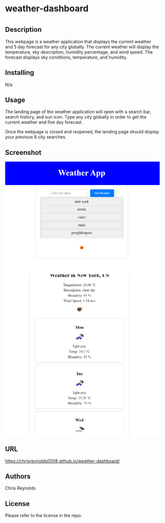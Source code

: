 # weather-dashboard
# 

## Description
This webpage is a weather application that displays the current weather and 5 day forecast for any city globally.  The current weather will display the temperature, sky description, humidity percentage, and wind speed.  The forecast displays sky conditions, temperature, and humidity. 

## Installing
N/a

## Usage
The landing page of the weather application will open with a search bar, search history, and sun icon.  Type any city globally in order to get the current weather and five day forecast.  

Once the webpage is closed and reopened, the landing page should display your previous 8 city searches.

## Screenshot 
![Screenshot of deployed weather app search bar and search history](./assets/images/weather-app.png)
![Screenshot of deployed weather app forecast](./assets/images/weather-app2.png)

## URL
https://chrisreynolds0508.github.io/weather-dashboard/

## Authors
Chris Reynolds 

## License
Please refer to the license in the repo.